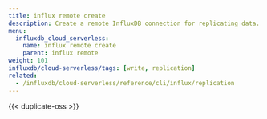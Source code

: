 ```yaml
---
title: influx remote create
description: Create a remote InfluxDB connection for replicating data.
menu:
  influxdb_cloud_serverless:
    name: influx remote create
    parent: influx remote
weight: 101
influxdb/cloud-serverless/tags: [write, replication]
related:
  - /influxdb/cloud-serverless/reference/cli/influx/replication
---
```


{{< duplicate-oss >}}
